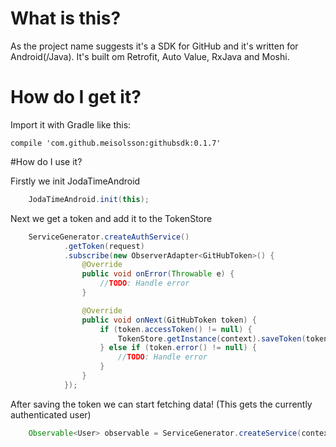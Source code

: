# What is this?

As the project name suggests it's a SDK for GitHub and it's written for Android(/Java). It's built om Retrofit, Auto Value, RxJava and Moshi.

# How do I get it?

Import it with Gradle like this:

<code>compile 'com.github.meisolsson:githubsdk:0.1.7'</code>

#How do I use it?

Firstly we init JodaTimeAndroid
```java
    JodaTimeAndroid.init(this);
```

Next we get a token and add it to the TokenStore
```java
    ServiceGenerator.createAuthService()
            .getToken(request)
            .subscribe(new ObserverAdapter<GitHubToken>() {
                @Override
                public void onError(Throwable e) {
                    //TODO: Handle error
                }

                @Override
                public void onNext(GitHubToken token) {
                    if (token.accessToken() != null) {
                        TokenStore.getInstance(context).saveToken(token);
                    } else if (token.error() != null) {
                        //TODO: Handle error
                    }
                }
            });
```

After saving the token we can start fetching data! (This gets the currently authenticated user)
```java
    Observable<User> observable = ServiceGenerator.createService(context, UserService.class).getUser();
```
